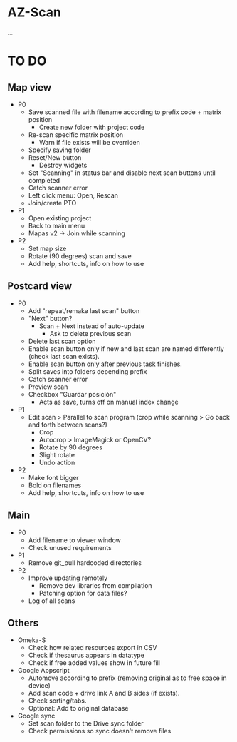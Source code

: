 # AZ-Scan

...

# TO DO

## Map view
- P0
    - Save scanned file with filename according to prefix code + matrix position
        - Create new folder with project code
    - Re-scan specific matrix position
        - Warn if file exists will be overriden
    - Specify saving folder
    - Reset/New button
        - Destroy widgets
    - Set "Scanning" in status bar and disable next scan buttons until completed
    - Catch scanner error
    - Left click menu: Open, Rescan
    - Join/create PTO
- P1
    - Open existing project
    - Back to main menu
    - Mapas v2 -> Join while scanning
- P2
    - Set map size
    - Rotate (90 degrees) scan and save
    - Add help, shortcuts, info on how to use

## Postcard view
- P0
    - Add "repeat/remake last scan" button
    - "Next" button?
        - Scan + Next instead of auto-update
            - Ask to delete previous scan
    - Delete last scan option
    - Enable scan button only if new and last scan are named differently (check last scan exists).
    - Enable scan button only after previous task finishes.
    - Split saves into folders depending prefix
    - Catch scanner error
    - Preview scan
    - Checkbox "Guardar posición"
        - Acts as save, turns off on manual index change
- P1
    - Edit scan > Parallel to scan program (crop while scanning > Go back and forth between scans?)
        - Crop
        - Autocrop > ImageMagick or OpenCV?
        - Rotate by 90 degrees
        - Slight rotate
        - Undo action
- P2
    - Make font bigger
    - Bold on filenames
    - Add help, shortcuts, info on how to use





## Main
- P0
    - Add filename to viewer window
    - Check unused requirements
- P1
    - Remove git_pull hardcoded directories
- P2
    - Improve updating remotely
        - Remove dev libraries from compilation
        - Patching option for data files?
    - Log of all scans

## Others
- Omeka-S
    - Check how related resources export in CSV
    - Check if thesaurus appears in datatype
    - Check if free added values show in future fill
- Google Appscript
    - Automove according to prefix (removing original as to free space in device)
    - Add scan code + drive link A and B sides (if exists).
    - Check sorting/tabs.
    - Optional: Add to original database
- Google sync
    - Set scan folder to the Drive sync folder
    - Check permissions so sync doesn't remove files